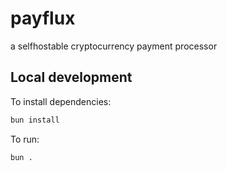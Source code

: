 # payflux

a selfhostable cryptocurrency payment processor

## Local development

To install dependencies:

```bash
bun install
```

To run:

```bash
bun .
```
